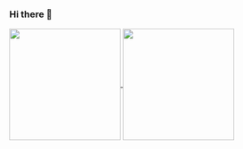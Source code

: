 ### Hi there 👋

<a href="https://github.com/Onako2/github-readme-stats">
  <img height=200 align="center" src="https://github-readme-stats.vercel.app/api?username=onako2" />
</a>
<a href="https://github.com/onako2/convoychat">
  <img height=200 align="center" src="https://github-readme-stats.vercel.app/api/top-langs?username=onako2&layout=compact&langs_count=8&card_width=320" />
</a>
<!--
**Onako2/Onako2** is a ✨ _special_ ✨ repository because its `README.md` (this file) appears on your GitHub profile.

Here are some ideas to get you started:

- 🔭 I’m currently working on ...
- 🌱 I’m currently learning ...
- 👯 I’m looking to collaborate on ...
- 🤔 I’m looking for help with ...
- 💬 Ask me about ...
- 📫 How to reach me: ...
- 😄 Pronouns: ...
- ⚡ Fun fact: ...
-->
